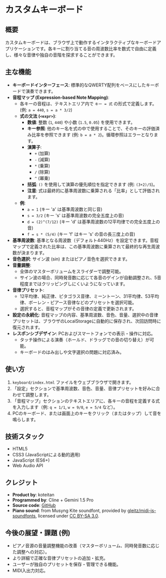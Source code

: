 # カスタムキーボード

## 概要

カスタムキーボードは、ブラウザ上で動作するインタラクティブなキーボードアプリケーションです。各キーに割り当てる音の周波数比率を数式で自由に定義し、様々な音律や独自の音階を探求することができます。

## 主な機能

-   **キーボードインターフェース**: 標準的なQWERTY配列をベースにしたキーボードで演奏できます。
-   **音程マップ (Expression-based Note Mapping)**:
    -   各キーの音程は、テキストエリア内で `キー = 式` の形式で定義します。 (例: `a = 440`, `s = a * 3/2`)
    -   **式の文法 (`<expr>`)**:
        -   **数値**: 整数 (`1`, `440`) や小数 (`1.5`, `0.05`) を使用できます。
        -   **キー参照**: 他のキー名を式の中で使用することで、そのキーの評価済み比率を参照できます (例: `b = a * 2`)。循環参照はエラーとなります。
        -   **演算子**:
            -   `+` (加算)
            -   `-` (減算)
            -   `*` (乗算)
            -   `/` (除算)
            -   `^` (冪乗)
        -   **括弧**: `()` を使用して演算の優先順位を指定できます (例: `(3+2)/5`)。
        -   **注意**: 式は最終的に基準周波数に乗算される「比率」として評価されます。
    -   **例**:
        -   `a = 1` (キー 'a' は基準周波数と同じ音)
        -   `s = 3/2` (キー 's' は基準周波数の完全五度上の音)
        -   `d = (2)^(7/12)` (キー 'd' は基準周波数の12平均律での完全五度上の音)
        -   `f = s * (5/4)` (キー 'f' はキー 's' の音の長三度上の音)
-   **基準周波数**: 基準となる周波数（デフォルト440Hz）を設定できます。音程マップで定義された比率は、この基準周波数に乗算されて最終的な再生周波数が決まります。
-   **音色選択**: サイン波 (sin) またはピアノ音色を選択できます。
-   **音量調整**:
    -   全体のマスターボリュームをスライダーで調整可能。
    -   サイン波の場合、同時発音数に応じて各音のゲインが自動調整され、5音程度まではクリッピングしにくいようになっています。
-   **音律プリセット**:
    -   12平均律、純正律、ピタゴラス音律、ミーントーン、31平均律、53平均律、ボーレン・ピアース音律などのプリセットを選択可能。
    -   選択すると、音程マップがその音律の定義で更新されます。
-   **設定の永続化**: 音程マップの内容、基準周波数、音色、音量、選択中の音律プリセットは、ブラウザのLocalStorageに自動的に保存され、次回訪問時に復元されます。
-   **レスポンシブデザイン**: PCおよびスマートフォンでの表示・操作に対応。
    -   タッチ操作による演奏（ホールド、ドラッグでの音の切り替え）が可能。
    -   キーボードのはみ出しや文字選択の問題に対応済み。

## 使い方

1.  `keyboard/index.html` ファイルをウェブブラウザで開きます。
2.  「設定」セクションで基準周波数、音色、音量、音律プリセットを好みに合わせて調整します。
3.  「音程マップ」セクションのテキストエリアに、各キーの音程を定義する式を入力します（例: `q = 1/1`, `w = 9/8`, `e = 5/4` など）。
4.  PCのキーボード、または画面上のキーをクリック（またはタップ）して音を鳴らします。

## 技術スタック

-   HTML5
-   CSS3 (JavaScriptによる動的適用)
-   JavaScript (ES6+)
-   Web Audio API

## クレジット

-   **Product by**: koteitan
-   **Programmed by**: Cline + Gemini 1.5 Pro
-   **Source code**: [GitHub](https://github.com/koteitan/koteitan.github.io/tree/main/keyboard/)
-   **Piano sound**: from Musyng Kite soundfont, provided by [gleitz/midi-js-soundfonts](https://github.com/gleitz/midi-js-soundfonts), licensed under [CC BY-SA 3.0](https://creativecommons.org/licenses/by-sa/3.0/).

## 今後の展望・課題 (例)

-   ピアノ音源の音量調整機能の改善（マスターボリューム、同時発音数に応じた調整への対応）。
-   より詳細で正確な音律プリセットの追加・拡充。
-   ユーザーが独自のプリセットを保存・管理できる機能。
-   MIDI入出力対応。
